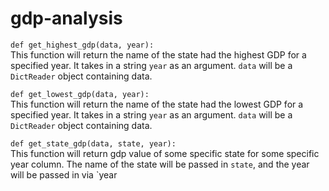 # gdp-analysis

`def get_highest_gdp(data, year):`  
  This function will return the name of the state had the highest GDP for a specified year. It takes in a string `year` as an argument. `data` will be a `DictReader` object containing data.  

`def get_lowest_gdp(data, year):`  
  This function will return the name of the state had the lowest GDP for a specified year. It takes in a string `year` as an argument. `data` will be a `DictReader` object containing data.  

`def get_state_gdp(data, state, year):`  
  This function will return gdp value of some specific state for some specific year column. The name of the state will be passed in `state`, and the year will be passed in via `year
